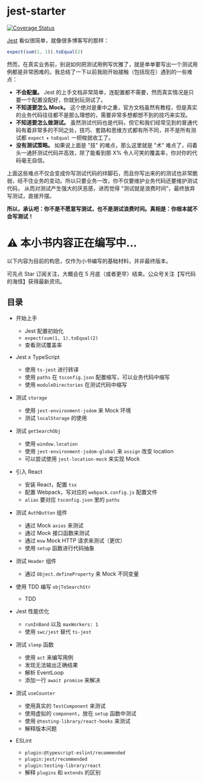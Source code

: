 # jest-starter

[![Coverage Status](https://coveralls.io/repos/github/haixiangyan/jest-starter/badge.svg?branch=main)](https://coveralls.io/github/haixiangyan/jest-starter?branch=main)

[Jest](https://jestjs.io/) 看似很简单，就像很多博客写的那样：

```js
expect(sum(1, 1)).toEqual(2)
```

然而，在真实业务前，别说如何把测试用例写优雅了，就是单单要写出一个测试用例都是非常困难的。我总结了一下以前我刚开始接触（包括现在）遇到的一些难点：
* **不会配置。** Jest 的上手文档非常简单，连配置都不需要，然而真实情况是只要一个配置没配好，你就别玩测试了。
* **不知道要怎么 Mock。** 这个绝对是重中之重，官方文档虽然有教程，但是真实的业务代码往往都不是那么理想的，需要非常多想都想不到的技巧来实现。
* **不知道要怎么做测试。** 虽然测试代码也是代码，但它和我们经常见到的普通代码有着非常多的不同之处，技巧、套路和思维方式都有所不同，并不是所有测试都 `expect` + `toEqual` 一把梭就收工了。
* **没有测试策略。** 如果说上面是 "技" 的难点，那么这里就是 "术" 难点了，闷着头一通肝测试代码并高效，除了能看到那 X% 令人可笑的覆盖率，你对你的代码毫无自信。
 
上面这些难点不仅会变成你写测试代码的绊脚石，而且你写出来的的测试也非常脆弱，经不住业务的变动。所以只要业务一改，你不仅要维护业务代码还要维护测试代码，
从而对测试产生强大的厌恶感，进而觉得 "测试就是浪费时间"，最终放弃写测试，直接开摆。

**所以，承认吧：你不是不愿意写测试，也不是测试浪费时间。真相是：你根本就不会写测试！**

# ⚠️ 本小书内容正在编写中...

以下内容为目前的构思，仅作为小书编写的基础材料，并非最终版本。

可先点 Star 订阅关注，大概会在 5 月底（或者更早）结束。公众号关注【写代码的海怪】获得最新资讯。

## 目录

* 开始上手
  * Jest 配置初始化
  * `expect(sum(1, 1).toEqual(2)`
  * 查看测试覆盖率

* Jest x TypeScript
  * 使用 `ts-jest` 进行转译
  * 使用 `paths` 在 `tsconfig.json` 配置缩写，可以业务代码中缩写
  * 使用 `moduleDirectories` 在测试代码中缩写
 
* 测试 `storage`
  * 使用 `jest-environment-jsdom` 来 Mock 环境
  * 测试 `localStorage` 的使用
 
* 测试 `getSearchObj`
  * 使用 `window.location`
  * 使用 `jest-environment-jsdom-global` 来 `assign` 改变 location
  * 可以尝试使用 `jest-location-mock` 来实现 Mock
 
* 引入 React
  * 安装 React，配置 `tsx`
  * 配置 Webpack，写对应的 `webpack.config.js` 配置文件
  * `alias` 要对应 `tsconfig.json` 里的 `paths`
 
* 测试 `AuthButton` 组件
  * 通过 Mock `axios` 来测试
  * 通过 Mock 接口函数来测试
  * 通过 `msw` Mock HTTP 请求来测试（更优）
  * 使用 `setup` 函数进行代码抽象
 
* 测试 `Header` 组件
  * 通过 `Object.defineProperty` 来 Mock 不同变量

* 使用 TDD 编写 `objToSearchStr`
  * TDD

* Jest 性能优化
  * `runInBand` 以及 `maxWorkers: 1`
  * 使用 `swc/jest` 替代 `ts-jest`

* 测试 `sleep` 函数
  * 使用 `act` 来编写用例
  * 发现无法输出正确结果
  * 解析 EventLoop
  * 添加一行 `await promise` 来解决

* 测试 `useCounter`
  * 使用真实的 `TestComponent` 来测试
  * 使用虚拟的 `component`，放在 `setup` 函数中测试
  * 使用 `@testing-library/react-hooks` 来测试
  * 解释版本问题

* ESLint
  * `plugin:@typescript-eslint/recommended`
  * `plugin:jest/recommended`
  * `plugin:testing-library/react`
  * 解释 `plugins` 和 `extends` 的区别
